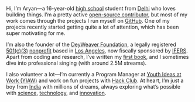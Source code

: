 Hi, I’m Aryan—a 16-year-old [high school](https://kvsangathan.nic.in/en/) student from [Delhi](https://en.wikipedia.org/wiki/New_Delhi) who loves building things. I’m a pretty active [open-source contributor](https://github.com/aryan6673?tab=repositories), but most of my work comes through the projects I run myself on [GitHub](https://en.wikipedia.org/wiki/GitHub). One of my projects recently started getting quite a lot of attention, which has been super motivating for me.  

I’m also the founder of the [DeyWeaver Foundation](https://npo.deyweaver.live), a legally registered [501(c)(3)](https://en.wikipedia.org/wiki/501(c)(3)_organization) [nonprofit](https://en.wikipedia.org/wiki/Nonprofit_organization) based in [Los Angeles](https://en.wikipedia.org/wiki/Los_Angeles), now fiscally sponsored by [IFERS](https://ifers.org/). Apart from coding and research, I’ve written my [first book](https://www.amazon.com/Zero-Job-job-without-waiting-college-ebook/dp/B0D57HYFZ5), and I sometimes dive into professional singing (with around 2.5M streams).  

I also volunteer a lot—I’m currently a Program Manager at [Youth Ideas at Work (YIAW)](https://yiaw.org/) and work on fun projects with [Hack Club](https://hackclub.com/). At heart, I’m just a boy from [India](https://en.wikipedia.org/wiki/India) with millions of dreams, always exploring what’s possible with [science](https://en.wikipedia.org/wiki/Science), [technology](https://en.wikipedia.org/wiki/Technology), and [innovation](https://en.wikipedia.org/wiki/Innovation).  
